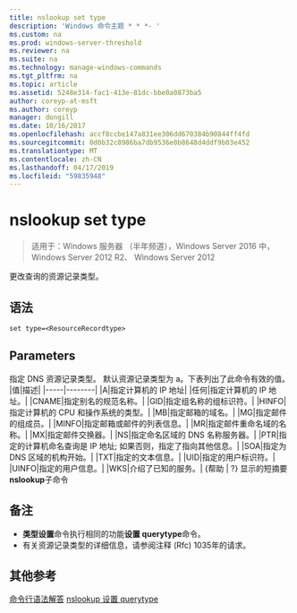 ```yaml
---
title: nslookup set type
description: 'Windows 命令主题 * * *- '
ms.custom: na
ms.prod: windows-server-threshold
ms.reviewer: na
ms.suite: na
ms.technology: manage-windows-commands
ms.tgt_pltfrm: na
ms.topic: article
ms.assetid: 5248e314-fac1-413e-81dc-bbe0a0873ba5
author: coreyp-at-msft
ms.author: coreyp
manager: dongill
ms.date: 10/16/2017
ms.openlocfilehash: accf8ccbe147a831ee306dd670384b90844ff4fd
ms.sourcegitcommit: 0d0b32c8986ba7db9536e0b8648d4ddf9b03e452
ms.translationtype: MT
ms.contentlocale: zh-CN
ms.lasthandoff: 04/17/2019
ms.locfileid: "59835948"
---
```

# <a name="nslookup-set-type"></a>nslookup set type

>适用于：Windows 服务器 （半年频道），Windows Server 2016 中，Windows Server 2012 R2、 Windows Server 2012

更改查询的资源记录类型。
## <a name="syntax"></a>语法
```
set type=<ResourceRecordtype>
```
## <a name="parameters"></a>Parameters
<ResourceRecordtype> 指定 DNS 资源记录类型。 默认资源记录类型为 a。下表列出了此命令有效的值。
|值|描述|
|-----|--------|
|A|指定计算机的 IP 地址|
|任何|指定计算机的 IP 地址。|
|CNAME|指定别名的规范名称。|
|GID|指定组名称的组标识符。|
|HINFO|指定计算机的 CPU 和操作系统的类型。|
|MB|指定邮箱的域名。|
|MG|指定邮件的组成员。|
|MINFO|指定邮箱或邮件的列表信息。|
|MR|指定邮件重命名域的名称。|
|MX|指定邮件交换器。|
|NS|指定命名区域的 DNS 名称服务器。|
|PTR|指定的计算机命名查询是 IP 地址; 如果否则，指定了指向其他信息。|
|SOA|指定为 DNS 区域的机构开始。|
|TXT|指定的文本信息。|
|UID|指定的用户标识符。|
|UINFO|指定的用户信息。|
|WKS|介绍了已知的服务。|
{帮助 | ?}
显示的短摘要**nslookup**子命令
## <a name="remarks"></a>备注
-   **类型设置**命令执行相同的功能**设置 querytype**命令。
-   有关资源记录类型的详细信息，请参阅注释 (Rfc) 1035年的请求。
## <a name="additional-references"></a>其他参考
[命令行语法解答](command-line-syntax-key.md)
[nslookup 设置 querytype](nslookup-set-querytype.md)
